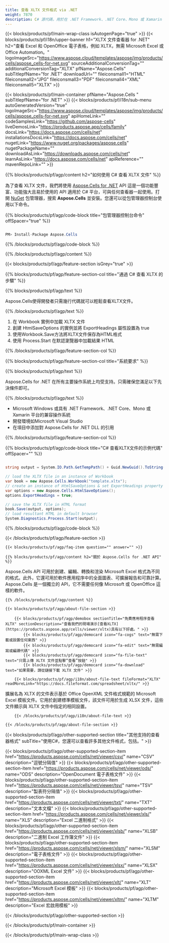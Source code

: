 ```yaml
---
title: 查看 XLTX 文件格式 via .NET
weight: 7870
description: C# 源代碼，用於在 .NET Framework、.NET Core、Mono 或 Xamarin 平台上加載、渲染和顯示 XLTX 文檔。
---
```

{{< blocks/products/pf/main-wrap-class isAutogenPage="true" >}}
{{< blocks/products/pf/i18n/upper-banner h1="XLTX 文件查看器 for .NET" h2="查看 Excel 和 OpenOffice 電子表格，例如 XLTX，無需 Microsoft Excel 或 Office Automation。" logoImageSrc="https://www.aspose.cloud/templates/aspose/img/products/cells/aspose_cells-for-net.svg" sourceAdditionalConversionTag="" additionalConversionTag="XLTX" pfName="Aspose.Cells" subTitlepfName="for .NET" downloadUrl="" fileiconsmall1="HTML" fileiconsmall2="JPG" fileiconsmall3="PDF" fileiconsmall4="XML" fileiconsmall5="XLTX" >}}

{{< blocks/products/pf/main-container pfName="Aspose.Cells " subTitlepfName="for .NET" >}}
{{< blocks/products/pf/i18n/sub-menu autoGeneratedVersion="true" logoImageSrc="https://www.aspose.cloud/templates/aspose/img/products/cells/aspose_cells-for-net.svg" apiHomeLink="" codeSamplesLink="https://github.com/aspose-cells" liveDemosLink="https://products.aspose.app/cells/family" docsLink="https://docs.aspose.com/cells/net" installationsDocsLink="https://docs.aspose.com/cells/net" nugetLink="https://www.nuget.org/packages/aspose.cells" nugetPackageName="" downloadAsLink="https://downloads.aspose.com/cells/net" learnAsLink="https://docs.aspose.com/cells/net" apiReference="" mavenRepoLink="" >}}

{{% blocks/products/pf/agp/content h2="如何使用 C# 查看 XLTX 文件" %}}

為了查看 XLTX 文件，我們將使用
 [Aspose.Cells for .NET](https://products.aspose.com/cells/net) 
API 這是一個功能豐富、功能強大且易於使用的 API 適用於 C# 平台，可與任何查看器一起使用。打開
 [NuGet](https://www.nuget.org/packages/aspose.cells) 
包管理器，搜索
 **Aspose.Cells** 
並安裝。您還可以從包管理器控制台使用以下命令。

{{% blocks/products/pf/agp/code-block title="包管理器控制台命令" offSpacer="true" %}}

```cs

PM> Install-Package Aspose.Cells

```

{{% /blocks/products/pf/agp/code-block %}}

{{% /blocks/products/pf/agp/content %}}

{{< blocks/products/pf/agp/feature-section isGrey="true" >}}

{{% blocks/products/pf/agp/feature-section-col title="通過 C# 查看 XLTX 的步驟" %}}

{{% blocks/products/pf/agp/text %}}

Aspose.Cells使得開發者只需幾行代碼就可以輕鬆查看XLTX文件。

{{% /blocks/products/pf/agp/text %}}

1. 在 Workbook 實例中加載 XLTX 文件
1. 創建 HtmlSaveOptions 的實例並將 ExportHeadings 屬性設置為 true
1. 使用Workbook.Save方法將XLTX文件保存為HTML格式
1. 使用 Process.Start 在默認瀏覽器中加載結果 HTML

{{% /blocks/products/pf/agp/feature-section-col %}}

{{% blocks/products/pf/agp/feature-section-col title="系統要求" %}}

{{% blocks/products/pf/agp/text %}}

Aspose.Cells for .NET 在所有主要操作系統上均受支持。只需確保您滿足以下先決條件即可。

{{% /blocks/products/pf/agp/text %}}

- Microsoft Windows 或具有 .NET Framework、.NET Core、Mono 或 Xamarin 平台的兼容操作系統
- 開發環境如Microsoft Visual Studio
- 在項目中添加對 Aspose.Cells for .NET DLL 的引用

{{% /blocks/products/pf/agp/feature-section-col %}}

{{% blocks/products/pf/agp/code-block title="C# 查看XLTX文件的示例代碼" offSpacer="" %}}

```cs

string output = System.IO.Path.GetTempPath() + Guid.NewGuid().ToString() + ".html";

// load the XLTX file in an instance of Workbook
var book = new Aspose.Cells.Workbook("template.xltx");
// create an instance of HtmlSaveOptions & set ExportHeadings property to true
var options = new Aspose.Cells.HtmlSaveOptions();
options.ExportHeadings = true;

// save the XLTX file in HTML format
book.Save(output, options);
// load resultant HTML in default browser
System.Diagnostics.Process.Start(output);

```

{{% /blocks/products/pf/agp/code-block %}}

{{< /blocks/products/pf/agp/feature-section >}}

    {{< blocks/products/pf/agp/faq-item question="" answer="" >}}
 

<!-- aboutfile Starts -->

    {{% blocks/products/pf/agp/content h2="關於 Aspose.Cells for .NET API" %}}

 Aspose.Cells API 可用於創建、編輯、轉換和渲染 Microsoft Excel 格式為不同的格式。此外，它還可用於軟件應用程序中的全面圖表、可擴展報告和可靠計算。 Aspose.Cells 是一個獨立的 API，它不需要任何像 Microsoft 或 OpenOffice 這樣的軟件。



    {{% /blocks/products/pf/agp/content %}}

    {{< blocks/products/pf/agp/about-file-section >}}

        {{< blocks/products/pf/agp/demobox sectionTitle="免費應用程序查看 XLTX" sectionDescription="查看我們的現場演示[查看XLTX](https://products.aspose.app/cells/viewer/xltx)具有以下好處。" >}}
            {{< blocks/products/pf/agp/democard icon="fa-cogs" text="無需下載或設置任何東西" >}}
            {{< blocks/products/pf/agp/democard icon="fa-edit" text="無需編寫或編譯代碼" >}}
            {{< blocks/products/pf/agp/democard icon="fa-file-text" text="只需上傳 XLTX 文件並點擊“查看”按鈕" >}}
            {{< blocks/products/pf/agp/democard icon="fa-download" text="如果需要，請從鏈接下載 XLTX 文件" >}}

        {{< blocks/products/pf/agp/i18n/about-file-text fileFormat="XLTX" readMoreLink="https://docs.fileformat.com/spreadsheet/xltx/" >}}
擴展名為 XLTX 的文件表示基於 Office OpenXML 文件格式規範的 Microsoft Excel 模板文件。它用於創建標準模板文件，該文件可用於生成 XLSX 文件，這些文件顯示與 XLTX 文件中指定的相同設置。

        {{< /blocks/products/pf/agp/i18n/about-file-text >}}

    {{< /blocks/products/pf/agp/about-file-section >}}

<!-- aboutfile Ends -->

{{< blocks/products/pf/agp/other-supported-section title="其他支持的查看器格式" subTitle="使用C#，您還可以查看許多其他文件格式，包括。" >}}

{{< blocks/products/pf/agp/other-supported-section-item href="https://products.aspose.com/cells/net/viewer/csv/" name="CSV" description="逗號分隔值" >}}
{{< blocks/products/pf/agp/other-supported-section-item href="https://products.aspose.com/cells/net/viewer/ods/" name="ODS" description="OpenDocument 電子表格文件" >}}
{{< blocks/products/pf/agp/other-supported-section-item href="https://products.aspose.com/cells/net/viewer/tsv/" name="TSV" description="製表符分隔值" >}}
{{< blocks/products/pf/agp/other-supported-section-item href="https://products.aspose.com/cells/net/viewer/txt/" name="TXT" description="文本文檔" >}}
{{< blocks/products/pf/agp/other-supported-section-item href="https://products.aspose.com/cells/net/viewer/xls/" name="XLS" description="Excel 二進制格式" >}}
{{< blocks/products/pf/agp/other-supported-section-item href="https://products.aspose.com/cells/net/viewer/xlsb/" name="XLSB" description="二進制 Excel 工作簿文件" >}}
{{< blocks/products/pf/agp/other-supported-section-item href="https://products.aspose.com/cells/net/viewer/xlsm/" name="XLSM" description="電子表格文件" >}}
{{< blocks/products/pf/agp/other-supported-section-item href="https://products.aspose.com/cells/net/viewer/xlsx/" name="XLSX" description="OOXML Excel 文件" >}}
{{< blocks/products/pf/agp/other-supported-section-item href="https://products.aspose.com/cells/net/viewer/xlt/" name="XLT" description="Microsoft Excel 模板" >}}
{{< blocks/products/pf/agp/other-supported-section-item href="https://products.aspose.com/cells/net/viewer/xltm/" name="XLTM" description="Excel 宏啟用模板" >}}

{{< /blocks/products/pf/agp/other-supported-section >}}

{{< /blocks/products/pf/main-container >}}
    
{{< /blocks/products/pf/main-wrap-class >}}
